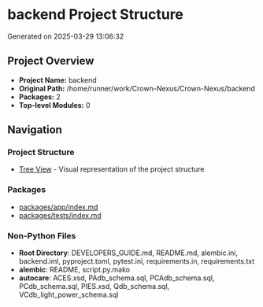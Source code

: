 # backend Project Structure
Generated on 2025-03-29 13:06:32

## Project Overview
- **Project Name:** backend
- **Original Path:** /home/runner/work/Crown-Nexus/Crown-Nexus/backend
- **Packages:** 2
- **Top-level Modules:** 0

## Navigation

### Project Structure
- [Tree View](tree_view.md) - Visual representation of the project structure

### Packages
- [packages/app/index.md](packages/app/index.md)
- [packages/tests/index.md](packages/tests/index.md)

### Non-Python Files
- **Root Directory**: DEVELOPERS_GUIDE.md, README.md, alembic.ini, backend.iml, pyproject.toml, pytest.ini, requirements.in, requirements.txt
- **alembic**: README, script.py.mako
- **autocare**: ACES.xsd, PAdb_schema.sql, PCAdb_schema.sql, PCdb_schema.sql, PIES.xsd, Qdb_schema.sql, VCdb_light_power_schema.sql
